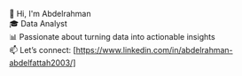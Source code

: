 👋 Hi, I'm Abdelrahman  
🎓 Data Analyst   
📊 Passionate about turning data into actionable insights  
📫 Let’s connect: [https://www.linkedin.com/in/abdelrahman-abdelfattah2003/]  
